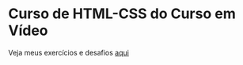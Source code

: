 <!DOCTYPE html>
<html lang="pt-br">
<head>
    <meta charset="UTF-8">
    <meta name="viewport" content="width=device-width, initial-scale=1.0">
</head>
<body>
    <h1>Curso de HTML-CSS do Curso em Vídeo</h1>
    <p>Veja meus exercícios e desafios <a href="index.html">aqui</a></p>
</body>
</html>
